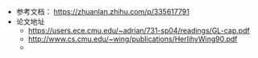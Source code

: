 - 参考文档： https://zhuanlan.zhihu.com/p/335617791
- 论文地址
	- https://users.ece.cmu.edu/~adrian/731-sp04/readings/GL-cap.pdf
	- http://www.cs.cmu.edu/~wing/publications/HerlihyWing90.pdf
	-